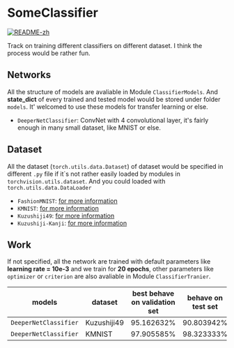 # SomeClassifier

[![README-zh](https://img.shields.io/badge/README-%E4%B8%AD%E6%96%87-brightgreen)](README_zh.md)

Track on training different classifiers on different dataset. I think the process would be rather fun.

## Networks

All the structure of models are avaliable in Module `ClassifierModels`. And **state_dict** of every trained and tested model would be stored under folder `models`. It' welcomed to use these models for transfer learning or else.

+ `DeeperNetClassifier`: ConvNet with 4 convolutional layer, it's fairly enough in many small dataset, like MNIST or else.

## Dataset

All the dataset (`torch.utils.data.Dataset`) of dataset would be specified in different `.py` file if it\`s not rather easily loaded by modules in `torchvision.utils.dataset`. And you could loaded with `torch.utils.data.DataLoader`

+ `FashionMNIST`: [for more information](https://github.com/zalandoresearch/fashion-mnist)
+ `KMNIST`: [for more information](https://github.com/rois-codh/kmnist)
+ `Kuzushiji49`: [for more information](https://github.com/rois-codh/kmnist)
+ `Kuzushiji-Kanji`: [for more information](https://github.com/rois-codh/kmnist)

## Work

If not specified, all the network are trained with default parameters like **learning rate = 10e-3** and we train for **20 epochs**, other parameters like `optimizer` or `criterion` are also avaliable in Module `ClassifierTranier`.

| models | dataset | best behave on validation set | behave on test set | settings |
| -- | -- | -- | -- | -- |
| `DeeperNetClassifier` | Kuzushiji49 | 95.162632% | 90.803942% | default |
| `DeeperNetClassifier` | KMNIST | 97.905585% | 98.323333% | default | 